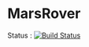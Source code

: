 MarsRover
=========

Status : [![Build Status](https://travis-ci.org/JavaDojo/MarsRover.png)](https://travis-ci.org/JavaDojo/MarsRover)
